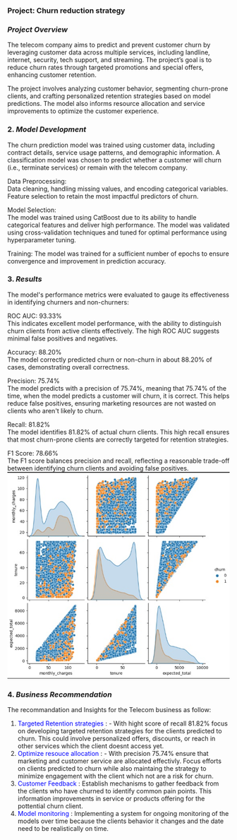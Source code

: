 ### Project:  Churn reduction strategy
### *Project Overview*  

The telecom company aims to predict and prevent customer churn by leveraging customer data across multiple services, including landline, internet, security, tech support, and streaming. The project’s goal is to reduce churn rates through targeted promotions and special offers, enhancing customer retention.  

The project involves analyzing customer behavior, segmenting churn-prone clients, and crafting personalized retention strategies based on model predictions. The model also informs resource allocation and service improvements to optimize the customer experience.  

### 2. *Model Development*  
The churn prediction model was trained using customer data, including contract details, service usage patterns, and demographic information. A classification model was chosen to predict whether a customer will churn (i.e., terminate services) or remain with the telecom company.  

Data Preprocessing:    
Data cleaning, handling missing values, and encoding categorical variables.  
Feature selection to retain the most impactful predictors of churn.  

Model Selection:  
The model was trained using CatBoost due to its ability to handle categorical features and deliver high performance.
The model was validated using cross-validation techniques and tuned for optimal performance using hyperparameter tuning.

Training:
The model was trained for a sufficient number of epochs to ensure convergence and improvement in prediction accuracy.  

### 3. *Results*  
The model's performance metrics were evaluated to gauge its effectiveness in identifying churners and non-churners:  

ROC AUC: 93.33%    
This indicates excellent model performance, with the ability to distinguish churn clients from active clients effectively. The high ROC AUC suggests minimal false positives and negatives.

Accuracy: 88.20%  
The model correctly predicted churn or non-churn in about 88.20% of cases, demonstrating overall correctness.  

Precision: 75.74%  
The model predicts with a precision of 75.74%, meaning that 75.74% of the time, when the model predicts a customer will churn, it is correct. This helps reduce false positives, ensuring marketing resources are not wasted on clients who aren't likely to churn.  

Recall: 81.82%  
The model identifies 81.82% of actual churn clients. This high recall ensures that most churn-prone clients are correctly targeted for retention strategies.  

F1 Score: 78.66%  
The F1 score balances precision and recall, reflecting a reasonable trade-off between identifying churn clients and avoiding false positives.  
<img src="images/Corr_churn.jpg?raw=true"/>

### 4. *Business Recommendation*
The recommandation and Insights for the Telecom business as follow:  
1) <font color='blue'> Targeted Retention strategies </font> : - With hight score of recall 81.82% focus on developing targeted retention strategies for the clients predicted to churn. This could involve personalized offers, discounts, or reach in other services which the client doesnt access yet.  
2) <font color='blue'> Optimize resouce allocation </font> : - With precision 75.74% ensure that marketing and customer service are allocated effectivly. Focus efforts on clients predicted to churn while also maintaing the strategy to minimize engagement with the client which not  are a risk for churn.  
3) <font color='blue'> Customer Feedback </font> : Establish mechanisms to gather feedback from the clients who have churned to identify common pain points. This information improvements in service or products offering for the pottential churn client.  
3) <font color='blue'> Model monitoring </font> : Implementing a system  for ongoing monitoring  of the models over time because the clients behavior it changes and the date need to be realistically on time.
